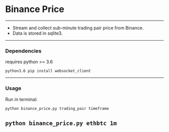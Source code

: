 # Binance Price
------------------------------------------------------------------
* Stream and collect sub-minute trading pair price from Binance. 
* Data is stored in sqlite3.
------------------------------------------------------------------

### Dependencies

requires python >= 3.6

`python3.6 pip install websocket_client`

------------------------------------------------------------------

### Usage

Run in terminal:

`python binance_price.py trading_pair timeframe`

`python binance_price.py ethbtc 1m`
------------------------------------------------------------------